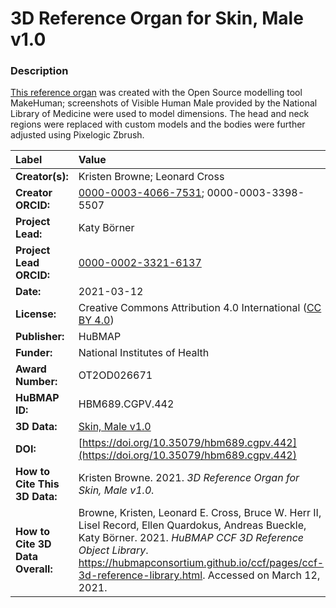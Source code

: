 # 3D Reference Organ for Skin, Male v1.0

### Description
[This reference organ](https://hubmapconsortium.github.io/ccf/pages/ccf-3d-reference-library.html) was created with the Open Source modelling tool MakeHuman; screenshots of Visible Human Male provided by the National Library of Medicine were used to model dimensions. The head and neck regions were replaced with custom models and the bodies were further adjusted using Pixelogic Zbrush.

| Label | Value |
| :------------- |:-------------|
| **Creator(s):** | Kristen Browne; Leonard Cross |
| **Creator ORCID:** | [0000-0003-4066-7531](https://orcid.org/0000-0003-4066-7531); 0000-0003-3398-5507 |
| **Project Lead:** | Katy B&ouml;rner |
| **Project Lead ORCID:** | [0000-0002-3321-6137](https://orcid.org/0000-0002-3321-6137) |
| **Date:** | 2021-03-12 |
| **License:** | Creative Commons Attribution 4.0 International ([CC BY 4.0](https://creativecommons.org/licenses/by/4.0/)) |
| **Publisher:** | HuBMAP |
| **Funder:** | National Institutes of Health |
| **Award Number:** | OT2OD026671 |
| **HuBMAP ID:** | HBM689.CGPV.442 |
| **3D Data:** | [Skin, Male v1.0](https://hubmapconsortium.github.io/ccf-releases/v1.0/models/VH_M_Skin_v1.0.glb) |
| **DOI:** | [https://doi.org/10.35079/hbm689.cgpv.442](https://doi.org/10.35079/hbm689.cgpv.442) |
| **How to Cite This 3D Data:** | Kristen Browne. 2021. *3D Reference Organ for Skin, Male v1.0.* | [https://doi.org/10.35079/hbm689.cgpv.442](https://doi.org/10.35079/hbm689.cgpv.442). Accessed on March 12, 2021. |
| **How to Cite 3D Data Overall:** | Browne, Kristen, Leonard E. Cross, Bruce W. Herr II, Lisel Record, Ellen Quardokus, Andreas Bueckle, Katy B&ouml;rner. 2021. *HuBMAP CCF 3D Reference Object Library*. https://hubmapconsortium.github.io/ccf/pages/ccf-3d-reference-library.html. Accessed on March 12, 2021. |